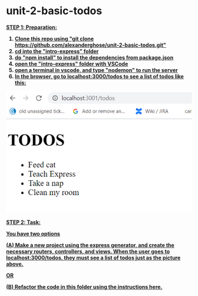 # unit-2-basic-todos

<b><u>STEP 1: Preparation:<b><u>

1. Clone this repo using "git clone https://github.com/alexanderghose/unit-2-basic-todos.git"
2. cd into the "intro-express" folder
3. do "npm install" to install the dependencies from package.json
4. open the "intro-express" folder with VSCode
5. open a terminal in vscode, and type "nodemon" to run the server
6. In the browser, go to localhost:3000/todos to see a list of todos like this:

<img src="screenshot.PNG">

<b><u>STEP 2: Task:</b></u>

You have two options

(A) Make a new project using the express generator, and create the necessary routers, controllers, and views. When the user goes to localhost:3000/todos, they must see a list of todos just as the picture above.

OR

(B) Refactor the code in this folder using the instructions <a href="https://git.generalassemb.ly/sei-toronto/SEI-35-7/blob/master/w04/d2/express-routers-controllers/express-routers-controllers.md#to-do-refactor">here</a>.

